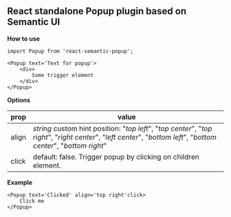 ## React standalone Popup plugin based on Semantic UI

**How to use**

    import Popup from 'react-semantic-popup';

    <Popup text='Text for popup'>
	    <div>
		    Some trigger element 
	    </div>
    </Popup>

**Options**

|prop  |value
|--|--|
|align  | *string* custom hint position: "*top left*", "*top center*", "*top right*", "*right center*", "*left center*", "*bottom left*", "*bottom center*", "*bottom right*" |
| click|default: false. Trigger popup by clicking on children element. 

**Example**

    <Popup text='Clicked' align='top right'click>
	    Click me
    </Popup>

